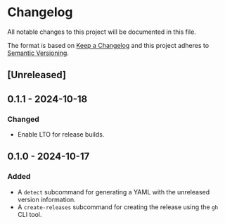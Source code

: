 # Changelog
All notable changes to this project will be documented in this file.

The format is based on [Keep a Changelog](http://keepachangelog.com/en/1.0.0/)
and this project adheres to [Semantic Versioning](http://semver.org/spec/v2.0.0.html).

## [Unreleased]

## 0.1.1 - 2024-10-18
### Changed
- Enable LTO for release builds.

## 0.1.0 - 2024-10-17
### Added
- A `detect` subcommand for generating a YAML with the unreleased version
  information.
- A `create-releases` subcommand for creating the release using the `gh` CLI
  tool.
